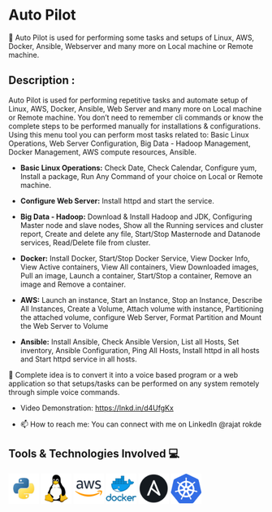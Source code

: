 # Auto Pilot

🔰 Auto Pilot is used for performing some tasks and setups of Linux, AWS, Docker, Ansible, Webserver and many more on Local machine or Remote machine.

## Description :
Auto Pilot is used for performing repetitive tasks and automate setup of Linux, AWS, Docker, Ansible, Web Server and many more on Local machine or Remote machine. You don’t need to remember cli commands or know the complete steps to be performed manually for installations & configurations. Using this menu tool you can perform most tasks related to: Basic Linux Operations, Web Server Configuration, Big Data - Hadoop Management, Docker Management,  AWS compute resources, Ansible.

- **Basic Linux Operations:** Check Date, Check Calendar, Configure yum, Install a package, Run Any Command of your choice on Local or Remote machine.

- **Configure Web Server:** Install httpd and start the service.

- **Big Data - Hadoop:** Download & Install Hadoop and JDK, Configuring Master node and slave nodes, Show all the Running services and cluster report, Create and delete any file, Start/Stop Masternode and Datanode services, Read/Delete file from cluster.

- **Docker:** Install Docker, Start/Stop Docker Service, View Docker Info, View Active containers, View All containers, View Downloaded images, Pull an image, Launch a container, Start/Stop a container, Remove an image and Remove a container.

- **AWS:** Launch an instance, Start an Instance, Stop an Instance, Describe All Instances, Create a Volume, Attach volume with instance, Partitioning the attached volume, configure Web Server, Format Partition and Mount the Web Server to Volume

- **Ansible:** Install Ansible, Check Ansible Version, List all Hosts, Set inventory, Ansible Configuration,  Ping All Hosts, Install httpd in all hosts and Start httpd service in all hosts.


🔰 Complete idea is to convert it into a voice based program or a web application so that setups/tasks can be performed on any system remotely through simple voice commands.

- Video Demonstration: https://lnkd.in/d4UfgKx

- 📫 How to reach me: You can connect with me on LinkedIn @rajat rokde
## Tools & Technologies Involved :computer:

<code><img height="60" src="https://raw.githubusercontent.com/github/explore/80688e429a7d4ef2fca1e82350fe8e3517d3494d/topics/python/python.png"></code>
<code><img height="60" src="https://raw.githubusercontent.com/github/explore/80688e429a7d4ef2fca1e82350fe8e3517d3494d/topics/linux/linux.png"></code>
<code><img height="60" src="https://raw.githubusercontent.com/github/explore/80688e429a7d4ef2fca1e82350fe8e3517d3494d/topics/aws/aws.png"></code>
<code><img height="60" src="https://raw.githubusercontent.com/github/explore/80688e429a7d4ef2fca1e82350fe8e3517d3494d/topics/docker/docker.png"></code>
<code><img height="60" src="https://raw.githubusercontent.com/github/explore/80688e429a7d4ef2fca1e82350fe8e3517d3494d/topics/ansible/ansible.png"></code>
<code><img height="60" src="https://raw.githubusercontent.com/github/explore/80688e429a7d4ef2fca1e82350fe8e3517d3494d/topics/kubernetes/kubernetes.png"></code>
